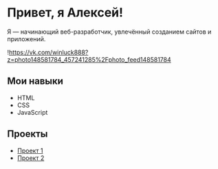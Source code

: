 # Привет, я Алексей!

Я — начинающий веб-разработчик, увлечённый созданием сайтов и приложений.

!https://vk.com/winluck888?z=photo148581784_457241285%2Fphoto_feed148581784
## Мои навыки
- HTML
- CSS
- JavaScript

## Проекты
- [Проект 1](https://example.com/project1)
- [Проект 2](https://example.com/project2)

